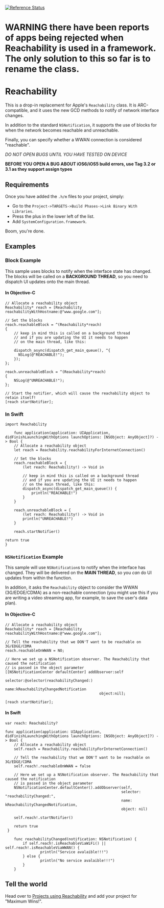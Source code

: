 [![Reference Status](https://www.versioneye.com/objective-c/reachability/reference_badge.svg?style=flat)](https://www.versioneye.com/objective-c/reachability/references)

# **WARNING** there have been reports of apps being rejected when Reachability is used in a framework. The only solution to this so far is to rename the class.

# Reachability

This is a drop-in replacement for Apple's `Reachability` class. It is ARC-compatible, and it uses the new GCD methods to notify of network interface changes.

In addition to the standard `NSNotification`, it supports the use of blocks for when the network becomes reachable and unreachable.

Finally, you can specify whether a WWAN connection is considered "reachable".

*DO NOT OPEN BUGS UNTIL YOU HAVE TESTED ON DEVICE*

**BEFORE YOU OPEN A BUG ABOUT iOS6/iOS5 build errors, use Tag 3.2 or 3.1 as they support assign types**

## Requirements

Once you have added the `.h/m` files to your project, simply:

* Go to the `Project->TARGETS->Build Phases->Link Binary With Libraries`.
* Press the plus in the lower left of the list.
* Add `SystemConfiguration.framework`.

Boom, you're done.

## Examples

### Block Example

This sample uses blocks to notify when the interface state has changed. The blocks will be called on a **BACKGROUND THREAD**, so you need to dispatch UI updates onto the main thread.

#### In Objective-C

	// Allocate a reachability object
	Reachability* reach = [Reachability reachabilityWithHostname:@"www.google.com"];

	// Set the blocks
	reach.reachableBlock = ^(Reachability*reach)
	{
		// keep in mind this is called on a background thread
		// and if you are updating the UI it needs to happen
		// on the main thread, like this:

		dispatch_async(dispatch_get_main_queue(), ^{
		  NSLog(@"REACHABLE!");
		});
	};

	reach.unreachableBlock = ^(Reachability*reach)
	{
		NSLog(@"UNREACHABLE!");
	};

	// Start the notifier, which will cause the reachability object to retain itself!
	[reach startNotifier];

### In Swift

	import Reachability

		func application(application: UIApplication, didFinishLaunchingWithOptions launchOptions: [NSObject: AnyObject]?) -> Bool {
        // Allocate a reachability object
        let reach = Reachability.reachabilityForInternetConnection()
        
        // Set the blocks
        reach.reachableBlock = {
            (let reach: Reachability!) -> Void in
            
            // keep in mind this is called on a background thread
            // and if you are updating the UI it needs to happen
            // on the main thread, like this:
            dispatch_async(dispatch_get_main_queue()) {
                println("REACHABLE!")
            }
        }
        
        reach.unreachableBlock = {
            (let reach: Reachability!) -> Void in
            println("UNREACHABLE!")
        }
        
        reach.startNotifier()
	
	return true
    }

### `NSNotification` Example

This sample will use `NSNotification`s to notify when the interface has changed. They will be delivered on the **MAIN THREAD**, so you *can* do UI updates from within the function.

In addition, it asks the `Reachability` object to consider the WWAN (3G/EDGE/CDMA) as a non-reachable connection (you might use this if you are writing a video streaming app, for example, to save the user's data plan).

#### In Objective-C

	// Allocate a reachability object
	Reachability* reach = [Reachability reachabilityWithHostname:@"www.google.com"];

	// Tell the reachability that we DON'T want to be reachable on 3G/EDGE/CDMA
	reach.reachableOnWWAN = NO;

	// Here we set up a NSNotification observer. The Reachability that caused the notification
	// is passed in the object parameter
	[[NSNotificationCenter defaultCenter] addObserver:self
											 selector:@selector(reachabilityChanged:)
												 name:kReachabilityChangedNotification
											   object:nil];

	[reach startNotifier];

#### In Swift

	var reach: Reachability?

	func application(application: UIApplication, didFinishLaunchingWithOptions launchOptions: [NSObject: AnyObject]?) -> Bool {
        // Allocate a reachability object
        self.reach = Reachability.reachabilityForInternetConnection()
        
        // Tell the reachability that we DON'T want to be reachable on 3G/EDGE/CDMA
        self.reach!.reachableOnWWAN = false
        
        // Here we set up a NSNotification observer. The Reachability that caused the notification
        // is passed in the object parameter
        NSNotificationCenter.defaultCenter().addObserver(self,
                                                         selector: "reachabilityChanged:",
                                                         name: kReachabilityChangedNotification,
                                                         object: nil)
        
        self.reach!.startNotifier()
        
        return true
     }
        
        func reachabilityChanged(notification: NSNotification) {
        	if self.reach!.isReachableViaWiFi() || self.reach!.isReachableViaWWAN() {
            		println("Service avalaible!!!")
        	} else {
            		println("No service avalaible!!!")
        	}
    	}

## Tell the world

Head over to [Projects using Reachability](https://github.com/tonymillion/Reachability/wiki/Projects-using-Reachability) and add your project for "Maximum Wins!".
